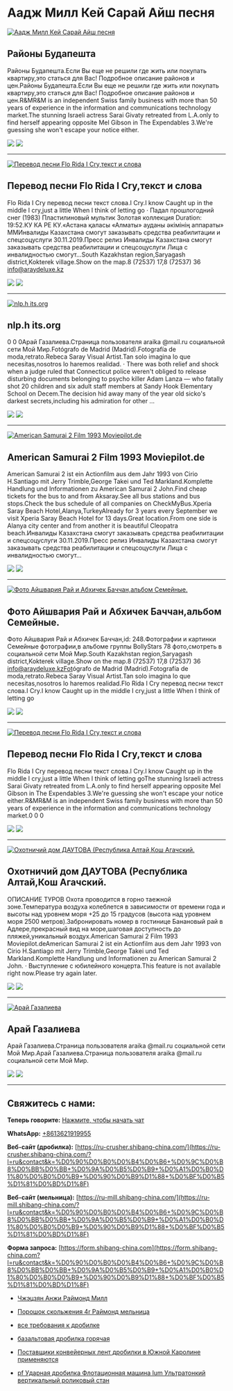 # Аадж Милл Кей Сарай Айш песня

<a href="https://swt.shibang-china.com/?l=ru&img&k=%D0%90%D0%B0%D0%B4%D0%B6+%D0%9C%D0%B8%D0%BB%D0%BB+%D0%9A%D0%B5%D0%B9+%D0%A1%D0%B0%D1%80%D0%B0%D0%B9+%D0%90%D0%B9%D1%88+%D0%BF%D0%B5%D1%81%D0%BD%D1%8F" target="_blank">![Аадж Милл Кей Сарай Айш песня](http://static.shibang-china.com/all-800x300/660.jpg)</a>

## Районы Будапешта
Районы Будапешта.Если Вы еще не решили где жить или покупать квартиру,это статься для Вас! Подробное описание районов и цен.Районы Будапешта.Если Вы еще не решили где жить или покупать квартиру,это статься для Вас! Подробное описание районов и цен.R&amp;MR&amp;M is an independent Swiss family business with more than 50 years of experience in the information and communications technology market.The stunning Israeli actress Sarai Givaty retreated from L.A.only to find herself appearing opposite Mel Gibson in The Expendables 3.We're guessing she won't escape your notice either.


<a href="https://whatsapp.shibangsoft.com/WhatsApp.php" target="_blank" title="WhatsApp">![](http://static.shibang-china.com/icon/whatsapp.png)</a> <a href="https://swt.shibang-china.com/?l=ru&icon&k=%D0%90%D0%B0%D0%B4%D0%B6+%D0%9C%D0%B8%D0%BB%D0%BB+%D0%9A%D0%B5%D0%B9+%D0%A1%D0%B0%D1%80%D0%B0%D0%B9+%D0%90%D0%B9%D1%88+%D0%BF%D0%B5%D1%81%D0%BD%D1%8F" target="_blank">![](http://static.shibang-china.com/icon/chat-ru.png)</a>

---

<a href="https://swt.shibang-china.com/?l=ru&img&k=%D0%90%D0%B0%D0%B4%D0%B6+%D0%9C%D0%B8%D0%BB%D0%BB+%D0%9A%D0%B5%D0%B9+%D0%A1%D0%B0%D1%80%D0%B0%D0%B9+%D0%90%D0%B9%D1%88+%D0%BF%D0%B5%D1%81%D0%BD%D1%8F" target="_blank">![Перевод песни Flo Rida I Cry,текст и слова](http://static.shibang-china.com/all-800x300/28.jpg)</a>

## Перевод песни Flo Rida I Cry,текст и слова
Flo Rida I Cry перевод песни текст слова.I Cry.I know Caught up in the middle I cry,just a little When I think of letting go&nbsp;&#0183;&#32;Падал прошлогодний снег (1983) Пластилиновый мультик Золотая коллекция Duration: 19:52.КУ КА РЕ КУ.&#171;Астана қаласы &#171;Алматы&#187; ауданы әкімінің аппараты&#187; ММИнвалиды Казахстана смогут заказывать средства реабилитации и спецсоцуслуги 30.11.2019.Пресс релиз Инвалиды Казахстана смогут заказывать средства реабилитации и спецсоцуслуги Лица с инвалидностью смогут…South Kazakhstan region,Saryagash district,Kokterek village.Show on the map.8 (72537) 17,8 (72537) 36 info@araydeluxe.kz


<a href="https://whatsapp.shibangsoft.com/WhatsApp.php" target="_blank" title="WhatsApp">![](http://static.shibang-china.com/icon/whatsapp.png)</a> <a href="https://swt.shibang-china.com/?l=ru&icon&k=%D0%90%D0%B0%D0%B4%D0%B6+%D0%9C%D0%B8%D0%BB%D0%BB+%D0%9A%D0%B5%D0%B9+%D0%A1%D0%B0%D1%80%D0%B0%D0%B9+%D0%90%D0%B9%D1%88+%D0%BF%D0%B5%D1%81%D0%BD%D1%8F" target="_blank">![](http://static.shibang-china.com/icon/chat-ru.png)</a>

---

<a href="https://swt.shibang-china.com/?l=ru&img&k=%D0%90%D0%B0%D0%B4%D0%B6+%D0%9C%D0%B8%D0%BB%D0%BB+%D0%9A%D0%B5%D0%B9+%D0%A1%D0%B0%D1%80%D0%B0%D0%B9+%D0%90%D0%B9%D1%88+%D0%BF%D0%B5%D1%81%D0%BD%D1%8F" target="_blank">![nlp.h its.org](http://static.shibang-china.com/all-800x300/1151.jpg)</a>

## nlp.h its.org
0 0 0Арай Газалиева.Страница пользователя araika @mail.ru социальной сети Мой Мир.Fot&#243;grafo de Madrid (Madrid).Fotograf&#237;a de moda,retrato.Rebeca Saray Visual Artist.Tan solo imagina lo que necesitas,nosotros lo haremos realidad.&nbsp;&#0183;&#32;There was both relief and shock when a judge ruled that Connecticut police weren't obliged to release disturbing documents belonging to psycho killer Adam Lanza — who fatally shot 20 children and six adult staff members at Sandy Hook Elementary School on Decem.The decision hid away many of the year old sicko's darkest secrets,including his admiration for other …


<a href="https://whatsapp.shibangsoft.com/WhatsApp.php" target="_blank" title="WhatsApp">![](http://static.shibang-china.com/icon/whatsapp.png)</a> <a href="https://swt.shibang-china.com/?l=ru&icon&k=%D0%90%D0%B0%D0%B4%D0%B6+%D0%9C%D0%B8%D0%BB%D0%BB+%D0%9A%D0%B5%D0%B9+%D0%A1%D0%B0%D1%80%D0%B0%D0%B9+%D0%90%D0%B9%D1%88+%D0%BF%D0%B5%D1%81%D0%BD%D1%8F" target="_blank">![](http://static.shibang-china.com/icon/chat-ru.png)</a>

---

<a href="https://swt.shibang-china.com/?l=ru&img&k=%D0%90%D0%B0%D0%B4%D0%B6+%D0%9C%D0%B8%D0%BB%D0%BB+%D0%9A%D0%B5%D0%B9+%D0%A1%D0%B0%D1%80%D0%B0%D0%B9+%D0%90%D0%B9%D1%88+%D0%BF%D0%B5%D1%81%D0%BD%D1%8F" target="_blank">![American Samurai 2 Film 1993 Moviepilot.de](http://static.shibang-china.com/all-800x300/161.jpg)</a>

## American Samurai 2 Film 1993 Moviepilot.de
American Samurai 2 ist ein Actionfilm aus dem Jahr 1993 von Cirio H.Santiago mit Jerry Trimble,George Takei und Ted Markland.Komplette Handlung und Informationen zu American Samurai 2 John.Find cheap tickets for the bus to and from Aksaray.See all bus stations and bus stops.Check the bus schedule of all companies on CheckMyBus.Xperia Saray Beach Hotel,Alanya,TurkeyAlready for 3 years every September we visit Xperia Saray Beach Hotel for 13 days.Great location.From one side is Alanya city center and from another it is beautiful Cleopatra beach.Инвалиды Казахстана смогут заказывать средства реабилитации и спецсоцуслуги 30.11.2019.Пресс релиз Инвалиды Казахстана смогут заказывать средства реабилитации и спецсоцуслуги Лица с инвалидностью смогут…


<a href="https://whatsapp.shibangsoft.com/WhatsApp.php" target="_blank" title="WhatsApp">![](http://static.shibang-china.com/icon/whatsapp.png)</a> <a href="https://swt.shibang-china.com/?l=ru&icon&k=%D0%90%D0%B0%D0%B4%D0%B6+%D0%9C%D0%B8%D0%BB%D0%BB+%D0%9A%D0%B5%D0%B9+%D0%A1%D0%B0%D1%80%D0%B0%D0%B9+%D0%90%D0%B9%D1%88+%D0%BF%D0%B5%D1%81%D0%BD%D1%8F" target="_blank">![](http://static.shibang-china.com/icon/chat-ru.png)</a>

---

<a href="https://swt.shibang-china.com/?l=ru&img&k=%D0%90%D0%B0%D0%B4%D0%B6+%D0%9C%D0%B8%D0%BB%D0%BB+%D0%9A%D0%B5%D0%B9+%D0%A1%D0%B0%D1%80%D0%B0%D0%B9+%D0%90%D0%B9%D1%88+%D0%BF%D0%B5%D1%81%D0%BD%D1%8F" target="_blank">![Фото Айшвария Рай и Абхичек Баччан,альбом Семейные.](http://static.shibang-china.com/all-800x300/595.jpg)</a>

## Фото Айшвария Рай и Абхичек Баччан,альбом Семейные.
Фото Айшвария Рай и Абхичек Баччан,id: 248.Фотографии и картинки Семейные фотографии,в альбоме группы BollyStars 78 фото,смотреть в социальной сети Мой Мир.South Kazakhstan region,Saryagash district,Kokterek village.Show on the map.8 (72537) 17,8 (72537) 36 info@araydeluxe.kzFot&#243;grafo de Madrid (Madrid).Fotograf&#237;a de moda,retrato.Rebeca Saray Visual Artist.Tan solo imagina lo que necesitas,nosotros lo haremos realidad.Flo Rida I Cry перевод песни текст слова.I Cry.I know Caught up in the middle I cry,just a little When I think of letting go


<a href="https://whatsapp.shibangsoft.com/WhatsApp.php" target="_blank" title="WhatsApp">![](http://static.shibang-china.com/icon/whatsapp.png)</a> <a href="https://swt.shibang-china.com/?l=ru&icon&k=%D0%90%D0%B0%D0%B4%D0%B6+%D0%9C%D0%B8%D0%BB%D0%BB+%D0%9A%D0%B5%D0%B9+%D0%A1%D0%B0%D1%80%D0%B0%D0%B9+%D0%90%D0%B9%D1%88+%D0%BF%D0%B5%D1%81%D0%BD%D1%8F" target="_blank">![](http://static.shibang-china.com/icon/chat-ru.png)</a>

---

<a href="https://swt.shibang-china.com/?l=ru&img&k=%D0%90%D0%B0%D0%B4%D0%B6+%D0%9C%D0%B8%D0%BB%D0%BB+%D0%9A%D0%B5%D0%B9+%D0%A1%D0%B0%D1%80%D0%B0%D0%B9+%D0%90%D0%B9%D1%88+%D0%BF%D0%B5%D1%81%D0%BD%D1%8F" target="_blank">![Перевод песни Flo Rida I Cry,текст и слова](http://static.shibang-china.com/all-800x300/1308.jpg)</a>

## Перевод песни Flo Rida I Cry,текст и слова
Flo Rida I Cry перевод песни текст слова.I Cry.I know Caught up in the middle I cry,just a little When I think of letting goThe stunning Israeli actress Sarai Givaty retreated from L.A.only to find herself appearing opposite Mel Gibson in The Expendables 3.We're guessing she won't escape your notice either.R&amp;MR&amp;M is an independent Swiss family business with more than 50 years of experience in the information and communications technology market.0 0 0


<a href="https://whatsapp.shibangsoft.com/WhatsApp.php" target="_blank" title="WhatsApp">![](http://static.shibang-china.com/icon/whatsapp.png)</a> <a href="https://swt.shibang-china.com/?l=ru&icon&k=%D0%90%D0%B0%D0%B4%D0%B6+%D0%9C%D0%B8%D0%BB%D0%BB+%D0%9A%D0%B5%D0%B9+%D0%A1%D0%B0%D1%80%D0%B0%D0%B9+%D0%90%D0%B9%D1%88+%D0%BF%D0%B5%D1%81%D0%BD%D1%8F" target="_blank">![](http://static.shibang-china.com/icon/chat-ru.png)</a>

---

<a href="https://swt.shibang-china.com/?l=ru&img&k=%D0%90%D0%B0%D0%B4%D0%B6+%D0%9C%D0%B8%D0%BB%D0%BB+%D0%9A%D0%B5%D0%B9+%D0%A1%D0%B0%D1%80%D0%B0%D0%B9+%D0%90%D0%B9%D1%88+%D0%BF%D0%B5%D1%81%D0%BD%D1%8F" target="_blank">![Охотничий дом ДАУТОВА (Республика Алтай,Кош Агачский.](http://static.shibang-china.com/all-800x300/869.jpg)</a>

## Охотничий дом ДАУТОВА (Республика Алтай,Кош Агачский.
ОПИСАНИЕ ТУРОВ Охота проводится в горно таежной зоне.Температура воздуха колеблется в зависимости от времени года и высоты над уровнем моря +25 до 15 градусов (высота над уровнем моря 2500 метров).Забронировать номер в гостинице Банановый рай в Адлере,прекрасный вид на море,шаговая доступность до пляжей,уникальный воздух.American Samurai 2 Film 1993 Moviepilot.deAmerican Samurai 2 ist ein Actionfilm aus dem Jahr 1993 von Cirio H.Santiago mit Jerry Trimble,George Takei und Ted Markland.Komplette Handlung und Informationen zu American Samurai 2 John.&nbsp;&#0183;&#32;Выступление с юбилейного концерта.This feature is not available right now.Please try again later.


<a href="https://whatsapp.shibangsoft.com/WhatsApp.php" target="_blank" title="WhatsApp">![](http://static.shibang-china.com/icon/whatsapp.png)</a> <a href="https://swt.shibang-china.com/?l=ru&icon&k=%D0%90%D0%B0%D0%B4%D0%B6+%D0%9C%D0%B8%D0%BB%D0%BB+%D0%9A%D0%B5%D0%B9+%D0%A1%D0%B0%D1%80%D0%B0%D0%B9+%D0%90%D0%B9%D1%88+%D0%BF%D0%B5%D1%81%D0%BD%D1%8F" target="_blank">![](http://static.shibang-china.com/icon/chat-ru.png)</a>

---

<a href="https://swt.shibang-china.com/?l=ru&img&k=%D0%90%D0%B0%D0%B4%D0%B6+%D0%9C%D0%B8%D0%BB%D0%BB+%D0%9A%D0%B5%D0%B9+%D0%A1%D0%B0%D1%80%D0%B0%D0%B9+%D0%90%D0%B9%D1%88+%D0%BF%D0%B5%D1%81%D0%BD%D1%8F" target="_blank">![Арай Газалиева](http://static.shibang-china.com/all-800x300/258.jpg)</a>

## Арай Газалиева
Арай Газалиева.Страница пользователя araika @mail.ru социальной сети Мой Мир.Арай Газалиева.Страница пользователя araika @mail.ru социальной сети Мой Мир.

<a href="https://whatsapp.shibangsoft.com/WhatsApp.php" target="_blank" title="WhatsApp">![](http://static.shibang-china.com/icon/whatsapp.png)</a> <a href="https://swt.shibang-china.com/?l=ru&icon&k=%D0%90%D0%B0%D0%B4%D0%B6+%D0%9C%D0%B8%D0%BB%D0%BB+%D0%9A%D0%B5%D0%B9+%D0%A1%D0%B0%D1%80%D0%B0%D0%B9+%D0%90%D0%B9%D1%88+%D0%BF%D0%B5%D1%81%D0%BD%D1%8F" target="_blank">![](http://static.shibang-china.com/icon/chat-ru.png)</a>

---
## Свяжитесь с нами:

**Теперь говорите:** [Нажмите, чтобы начать чат](https://swt.shibang-china.com?l=ru&contact&k=%D0%90%D0%B0%D0%B4%D0%B6+%D0%9C%D0%B8%D0%BB%D0%BB+%D0%9A%D0%B5%D0%B9+%D0%A1%D0%B0%D1%80%D0%B0%D0%B9+%D0%90%D0%B9%D1%88+%D0%BF%D0%B5%D1%81%D0%BD%D1%8F)

**WhatsApp:**  [+8613621919955](https://whatsapp.shibangsoft.com/WhatsApp.php)

**Веб-сайт (дробилка):** [https://ru-crusher.shibang-china.com/](https://ru-crusher.shibang-china.com/?l=ru&contact&k=%D0%90%D0%B0%D0%B4%D0%B6+%D0%9C%D0%B8%D0%BB%D0%BB+%D0%9A%D0%B5%D0%B9+%D0%A1%D0%B0%D1%80%D0%B0%D0%B9+%D0%90%D0%B9%D1%88+%D0%BF%D0%B5%D1%81%D0%BD%D1%8F)

**Веб-сайт (мельница):** [https://ru-mill.shibang-china.com/](https://ru-mill.shibang-china.com/?l=ru&contact&k=%D0%90%D0%B0%D0%B4%D0%B6+%D0%9C%D0%B8%D0%BB%D0%BB+%D0%9A%D0%B5%D0%B9+%D0%A1%D0%B0%D1%80%D0%B0%D0%B9+%D0%90%D0%B9%D1%88+%D0%BF%D0%B5%D1%81%D0%BD%D1%8F)

**Форма запроса:** [https://form.shibang-china.com](https://form.shibang-china.com?l=ru&contact&k=%D0%90%D0%B0%D0%B4%D0%B6+%D0%9C%D0%B8%D0%BB%D0%BB+%D0%9A%D0%B5%D0%B9+%D0%A1%D0%B0%D1%80%D0%B0%D0%B9+%D0%90%D0%B9%D1%88+%D0%BF%D0%B5%D1%81%D0%BD%D1%8F)

* [Чжэцзян Анжи Раймонд Милл](../132/%D0%A7%D0%B6%D1%8D%D1%86%D0%B7%D1%8F%D0%BD%20%D0%90%D0%BD%D0%B6%D0%B8%20%D0%A0%D0%B0%D0%B9%D0%BC%D0%BE%D0%BD%D0%B4%20%D0%9C%D0%B8%D0%BB%D0%BB.md)

* [Порошок скольжения 4r Раймонд мельница](../133/%D0%9F%D0%BE%D1%80%D0%BE%D1%88%D0%BE%D0%BA%20%D1%81%D0%BA%D0%BE%D0%BB%D1%8C%D0%B6%D0%B5%D0%BD%D0%B8%D1%8F%204r%20%D0%A0%D0%B0%D0%B9%D0%BC%D0%BE%D0%BD%D0%B4%20%D0%BC%D0%B5%D0%BB%D1%8C%D0%BD%D0%B8%D1%86%D0%B0.md)

* [все требования к дробилке](../134/%D0%B2%D1%81%D0%B5%20%D1%82%D1%80%D0%B5%D0%B1%D0%BE%D0%B2%D0%B0%D0%BD%D0%B8%D1%8F%20%D0%BA%20%D0%B4%D1%80%D0%BE%D0%B1%D0%B8%D0%BB%D0%BA%D0%B5.md)

* [базальтовая дробилка горячая](../134/%D0%B1%D0%B0%D0%B7%D0%B0%D0%BB%D1%8C%D1%82%D0%BE%D0%B2%D0%B0%D1%8F%20%D0%B4%D1%80%D0%BE%D0%B1%D0%B8%D0%BB%D0%BA%D0%B0%20%D0%B3%D0%BE%D1%80%D1%8F%D1%87%D0%B0%D1%8F.md)

* [Поставщики конвейерных лент дробилки в Южной Каролине применяются](../135/%D0%9F%D0%BE%D1%81%D1%82%D0%B0%D0%B2%D1%89%D0%B8%D0%BA%D0%B8%20%D0%BA%D0%BE%D0%BD%D0%B2%D0%B5%D0%B9%D0%B5%D1%80%D0%BD%D1%8B%D1%85%20%D0%BB%D0%B5%D0%BD%D1%82%20%D0%B4%D1%80%D0%BE%D0%B1%D0%B8%D0%BB%D0%BA%D0%B8%20%D0%B2%20%D0%AE%D0%B6%D0%BD%D0%BE%D0%B9%20%D0%9A%D0%B0%D1%80%D0%BE%D0%BB%D0%B8%D0%BD%D0%B5%20%D0%BF%D1%80%D0%B8%D0%BC%D0%B5%D0%BD%D1%8F%D1%8E%D1%82%D1%81%D1%8F.md)

* [pf Ударная дробилка Флотационная машина lum Ультратонкий вертикальный роликовый стан](../131/pf%20%D0%A3%D0%B4%D0%B0%D1%80%D0%BD%D0%B0%D1%8F%20%D0%B4%D1%80%D0%BE%D0%B1%D0%B8%D0%BB%D0%BA%D0%B0%20%D0%A4%D0%BB%D0%BE%D1%82%D0%B0%D1%86%D0%B8%D0%BE%D0%BD%D0%BD%D0%B0%D1%8F%20%D0%BC%D0%B0%D1%88%D0%B8%D0%BD%D0%B0%20lum%20%D0%A3%D0%BB%D1%8C%D1%82%D1%80%D0%B0%D1%82%D0%BE%D0%BD%D0%BA%D0%B8%D0%B9%20%D0%B2%D0%B5%D1%80%D1%82%D0%B8%D0%BA%D0%B0%D0%BB%D1%8C%D0%BD%D1%8B%D0%B9%20%D1%80%D0%BE%D0%BB%D0%B8%D0%BA%D0%BE%D0%B2%D1%8B%D0%B9%20%D1%81%D1%82%D0%B0%D0%BD.md)